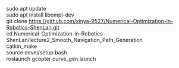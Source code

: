 sudo apt update  
sudo apt install libompl-dev  
git clone https://github.com/xinya-9527/Numerical-Optimization-in-Robotics-ShenLan.git  
cd Numerical-Optimization-in-Robotics-ShenLan/lecture2_Smooth_Navigation_Path_Generation  
catkin_make  
source devel/setup.bash  
roslaunch gcopter curve_gen.launch  

